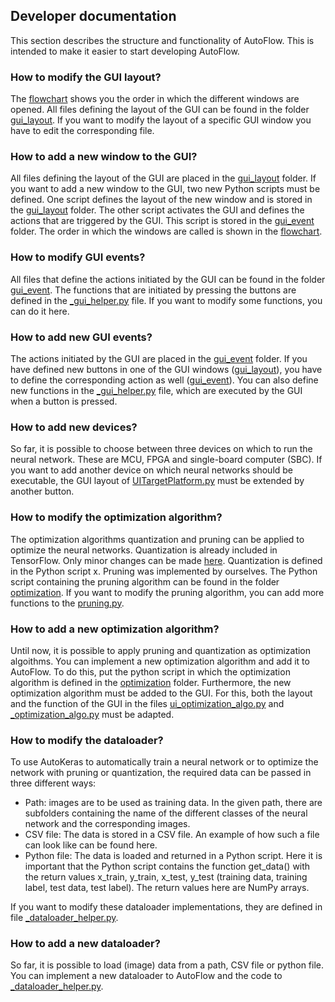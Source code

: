 ## Developer documentation
This section describes the structure and functionality of AutoFlow. This is intended to make it easier to start developing AutoFlow.


### How to modify the GUI layout?
The [flowchart](https://github.com/Hahn-Schickard/AutoFlow#gui-flowchart) shows you the order in which the different windows are opened. All files defining the layout of the GUI can be found in the folder [gui_layout](https://github.com/Hahn-Schickard/AutoFlow/tree/main/src/gui_layout). If you want to modify the layout of a specific GUI window you have to edit the corresponding file.

### How to add a new window to the GUI?
All files defining the layout of the GUI are placed in the [gui_layout](https://github.com/Hahn-Schickard/AutoFlow/tree/main/src/gui_layout) folder. If you want to add a new window to the GUI, two new Python scripts must be defined. One script defines the layout of the new window and is stored in the [gui_layout](https://github.com/Hahn-Schickard/AutoFlow/tree/main/src/gui_layout) folder. The other script activates the GUI and defines the actions that are triggered by the GUI. This script is stored in the [gui_event](https://github.com/Hahn-Schickard/AutoFlow/tree/main/src/gui_event) folder. The order in which the windows are called is shown in the [flowchart](https://github.com/Hahn-Schickard/AutoFlow#gui-flowchart).

### How to modify GUI events?
All files that define the actions initiated by the GUI can be found in the folder [gui_event](https://github.com/Hahn-Schickard/AutoFlow/tree/main/src/gui_event). The functions that are initiated by pressing the buttons are defined in the [_gui_helper.py](https://github.com/Hahn-Schickard/AutoFlow/tree/main/src/gui_event/_gui_helper.py) file. If you want to modify some functions, you can do it here.

### How to add new GUI events?
The actions initiated by the GUI are placed in the [gui_event](https://github.com/Hahn-Schickard/AutoFlow/tree/main/src/gui_event) folder. If you have defined new buttons in one of the GUI windows ([gui_layout](https://github.com/Hahn-Schickard/AutoFlow/tree/main/src/gui_layout)), you have to define the corresponding action as well ([gui_event](https://github.com/Hahn-Schickard/AutoFlow/tree/main/src/gui_event)). You can also define new functions in the [_gui_helper.py](https://github.com/Hahn-Schickard/AutoFlow/tree/main/src/gui_event/_gui_helper.py) file, which are executed by the GUI when a button is pressed.

### How to add new devices?
So far, it is possible to choose between three devices on which to run the neural network. These are MCU, FPGA and single-board computer (SBC). If you want to add another device on which neural networks should be executable, the GUI layout of [UITargetPlatform.py](https://github.com/Hahn-Schickard/AutoFlow/tree/main/src/gui_layout/ui_target_platform.py) must be extended by another button.

### How to modify the optimization algorithm?
The optimization algorithms quantization and pruning can be applied to optimize the neural networks. Quantization is already included in TensorFlow. Only minor changes can be made [here](https://github.com/Hahn-Schickard/AutoFlow/blob/main/src/converter/convert_keras_to_cc.py). Quantization is defined in the Python script x. Pruning was implemented by ourselves. The Python script containing the pruning algorithm can be found in the folder [optimization](https://github.com/Hahn-Schickard/AutoFlow/tree/main/src/optimization). If you want to modify the pruning algorithm, you can add more functions to the [pruning.py](https://github.com/Hahn-Schickard/AutoFlow/blob/main/src/optimization/pruning.py).

### How to add a new optimization algorithm?
Until now, it is possible to apply pruning and quantization as optimization algoithms. You can implement a new optimization algorithm and add it to AutoFlow. To do this, put the python script in which the optimization algorithm is defined in the [optimization](https://github.com/Hahn-Schickard/AutoFlow/blob/main/src/optimization) folder. Furthermore, the new optimization algorithm must be added to the GUI. For this, both the layout and the function of the GUI in the files [ui_optimization_algo.py](https://github.com/Hahn-Schickard/AutoFlow/blob/main/src/gui_layout/ui_optimization_algo.py) and [_optimization_algo.py](https://github.com/Hahn-Schickard/AutoFlow/blob/main/src/gui_event/_optimization_algo.py) must be adapted.

### How to modify the dataloader?
To use AutoKeras to automatically train a neural network or to optimize the network with pruning or quantization, the required data can be passed in three different ways:
- Path: images are to be used as training data. In the given path, there are subfolders containing the name of the different classes of the neural network and the corresponding images.
- CSV file: The data is stored in a CSV file. An example of how such a file can look like can be found here.
- Python file: The data is loaded and returned in a Python script. Here it is important that the Python script contains the function get_data() with the return values x_train, y_train, x_test, y_test (training data, training label, test data, test label). The return values here are NumPy arrays.

If you want to modify these dataloader implementations, they are defined in file [_dataloader_helper.py](https://github.com/Hahn-Schickard/AutoFlow/blob/main/src/gui_event/_dataloader_helper.py).

### How to add a new dataloader?
So far, it is possible to load (image) data from a path, CSV file or python file. You can implement a new dataloader to AutoFlow and the code to [_dataloader_helper.py](https://github.com/Hahn-Schickard/AutoFlow/blob/main/src/gui_event/_dataloader_helper.py).